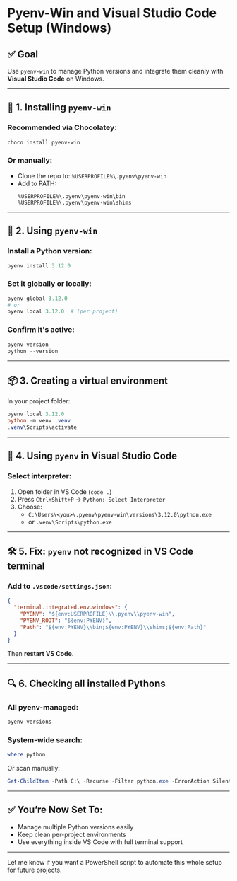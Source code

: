 # Pyenv-Win and Visual Studio Code Setup (Windows)

## ✅ Goal

Use `pyenv-win` to manage Python versions and integrate them cleanly with **Visual Studio Code** on Windows.

---

## 🧰 1. Installing `pyenv-win`

### Recommended via Chocolatey:

```powershell
choco install pyenv-win
```

### Or manually:

- Clone the repo to: `%USERPROFILE%\.pyenv\pyenv-win`
- Add to PATH:
  ```
  %USERPROFILE%\.pyenv\pyenv-win\bin
  %USERPROFILE%\.pyenv\pyenv-win\shims
  ```

---

## 🐍 2. Using `pyenv-win`

### Install a Python version:

```powershell
pyenv install 3.12.0
```

### Set it globally or locally:

```powershell
pyenv global 3.12.0
# or
pyenv local 3.12.0  # (per project)
```

### Confirm it's active:

```powershell
pyenv version
python --version
```

---

## 📦 3. Creating a virtual environment

In your project folder:

```powershell
pyenv local 3.12.0
python -m venv .venv
.venv\Scripts\activate
```

---

## 🧠 4. Using `pyenv` in Visual Studio Code

### Select interpreter:

1. Open folder in VS Code (`code .`)
2. Press `Ctrl+Shift+P` → `Python: Select Interpreter`
3. Choose:
   - `C:\Users\<you>\.pyenv\pyenv-win\versions\3.12.0\python.exe`
   - or `.venv\Scripts\python.exe`

---

## 🛠 5. Fix: `pyenv` not recognized in VS Code terminal

### Add to `.vscode/settings.json`:

```json
{
  "terminal.integrated.env.windows": {
    "PYENV": "${env:USERPROFILE}\\.pyenv\\pyenv-win",
    "PYENV_ROOT": "${env:PYENV}",
    "Path": "${env:PYENV}\\bin;${env:PYENV}\\shims;${env:Path}"
  }
}
```

Then **restart VS Code**.

---

## 🔍 6. Checking all installed Pythons

### All pyenv-managed:

```powershell
pyenv versions
```

### System-wide search:

```powershell
where python
```

Or scan manually:

```powershell
Get-ChildItem -Path C:\ -Recurse -Filter python.exe -ErrorAction SilentlyContinue
```

---

## ✅ You’re Now Set To:

- Manage multiple Python versions easily
- Keep clean per-project environments
- Use everything inside VS Code with full terminal support

---

Let me know if you want a PowerShell script to automate this whole setup for future projects.